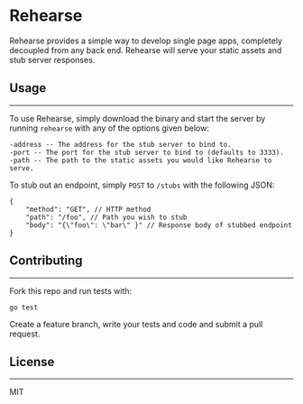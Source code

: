 # Rehearse
Rehearse provides a simple way to develop single page apps, completely decoupled from any back end. Rehearse will serve your static assets and stub server responses.

## Usage
---
To use Rehearse, simply download the binary and start the server by running `rehearse` with any of the options given below:

	-address -- The address for the stub server to bind to.
	-port -- The port for the stub server to bind to (defaults to 3333).
	-path -- The path to the static assets you would like Rehearse to serve.

To stub out an endpoint, simply `POST` to `/stubs` with the following JSON:

	{
		"method": "GET", // HTTP method
		"path": "/foo", // Path you wish to stub
		"body": "{\"foo\": \"bar\" }" // Response body of stubbed endpoint
	}

## Contributing
---
Fork this repo and run tests with:

	go test

Create a feature branch, write your tests and code and submit a pull request.

## License
---
MIT